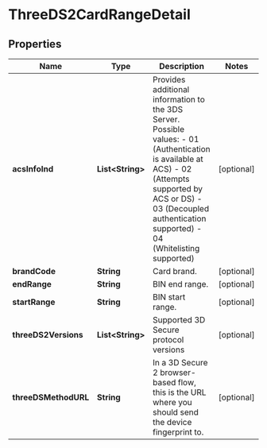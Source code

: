 

# ThreeDS2CardRangeDetail


## Properties

| Name | Type | Description | Notes |
|------------ | ------------- | ------------- | -------------|
|**acsInfoInd** | **List&lt;String&gt;** | Provides additional information to the 3DS Server. Possible values: - 01 (Authentication is available at ACS) - 02 (Attempts supported by ACS or DS) - 03 (Decoupled authentication supported) - 04 (Whitelisting supported) |  [optional] |
|**brandCode** | **String** | Card brand. |  [optional] |
|**endRange** | **String** | BIN end range. |  [optional] |
|**startRange** | **String** | BIN start range. |  [optional] |
|**threeDS2Versions** | **List&lt;String&gt;** | Supported 3D Secure protocol versions |  [optional] |
|**threeDSMethodURL** | **String** | In a 3D Secure 2 browser-based flow, this is the URL where you should send the device fingerprint to. |  [optional] |



